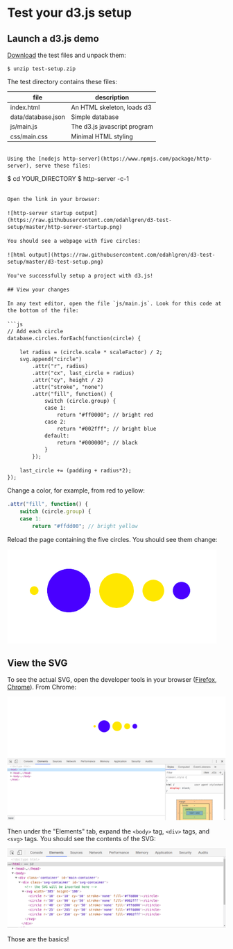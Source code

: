 # Test your d3.js setup

## Launch a d3.js demo

[Download](https://github.com/edahlgren/d3-test-setup/raw/master/test-setup.zip) the test files and unpack them:

```
$ unzip test-setup.zip
```

The test directory contains these files:

| file | description         |
| ---- | ------------------- |
| index.html | An HTML skeleton, loads d3 |
| data/database.json | Simple database |
| js/main.js | The d3.js javascript program | 
| css/main.css | Minimal HTML styling |
```

Using the [nodejs http-server](https://www.npmjs.com/package/http-server), serve these files:

```
$ cd YOUR_DIRECTORY
$ http-server -c-1
```

Open the link in your browser:

![http-server startup output](https://raw.githubusercontent.com/edahlgren/d3-test-setup/master/http-server-startup.png)

You should see a webpage with five circles:

![html output](https://raw.githubusercontent.com/edahlgren/d3-test-setup/master/d3-test-setup.png)

You've successfully setup a project with d3.js!

## View your changes

In any text editor, open the file `js/main.js`. Look for this code at the bottom of the file:

```js
// Add each circle
database.circles.forEach(function(circle) {
        
    let radius = (circle.scale * scaleFactor) / 2;
    svg.append("circle")
        .attr("r", radius)
        .attr("cx", last_circle + radius)
        .attr("cy", height / 2)
        .attr("stroke", "none")
        .attr("fill", function() {
            switch (circle.group) {
            case 1:
                return "#ff0000"; // bright red
            case 2:
                return "#002fff"; // bright blue
            default:
                return "#000000"; // black
            }
        });
        
    last_circle += (padding + radius*2);
});
```

Change a color, for example, from red to yellow:

```js
.attr("fill", function() {
    switch (circle.group) {
    case 1:
        return "#ffdd00"; // bright yellow
```

Reload the page containing the five circles. You should see them change:

![html output](https://raw.githubusercontent.com/edahlgren/d3-test-setup/master/d3-changed-circles.png)

## View the SVG

To see the actual SVG, open the developer tools in your browser ([Firefox](https://developer.mozilla.org/en-US/docs/Tools), [Chrome](https://developers.google.com/web/tools/chrome-devtools)). From Chrome:

![chrome dev tools](https://raw.githubusercontent.com/edahlgren/d3-test-setup/master/d3-chrome-dev-tools.png)

Then under the "Elements" tab, expand the `<body>` tag, `<div>` tags, and `<svg>` tags. You should see the contents of the SVG:

![svg contents](https://raw.githubusercontent.com/edahlgren/d3-test-setup/master/d3-elements-svg.png)

Those are the basics!

